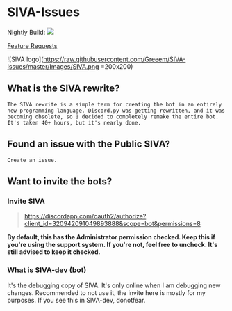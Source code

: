 # SIVA-Issues
Nightly Build: ![](https://greem.visualstudio.com/_apis/public/build/definitions/a8e3cd4d-6001-43ff-ae22-5a7d66420da7/3/badge)

[Feature Requests](https://feathub.com/Greeem/greeem.github.io)

![SIVA logo](https://raw.githubusercontent.com/Greeem/SIVA-Issues/master/Images/SIVA.png =200x200)

## What is the SIVA rewrite?
`The SIVA rewrite is a simple term for creating the bot in an entirely new programming language. Discord.py was getting rewritten, and it was becoming obsolete, so I decided to completely remake the entire bot. It's taken 40+ hours, but it's nearly done.`

## Found an issue with the Public SIVA?
`Create an issue.`

## Want to invite the bots?

### Invite SIVA
> https://discordapp.com/oauth2/authorize?client_id=320942091049893888&scope=bot&permissions=8
  
**By default, this has the Administrator permission checked. Keep this if you're using the support system. If you're not, feel free to uncheck. It's still advised to keep it checked.**

### What is SIVA-dev (bot)
It's the debugging copy of SIVA. It's only online when I am debugging new changes. Recommended to not use it, the invite here is mostly for my purposes. If you see this in SIVA-dev, donotfear.
  


